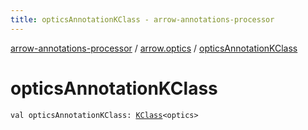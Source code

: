 ```yaml
---
title: opticsAnnotationKClass - arrow-annotations-processor
---
```


[arrow-annotations-processor](../index.html) / [arrow.optics](index.html) / [opticsAnnotationKClass](./optics-annotation-k-class.html)

# opticsAnnotationKClass

`val opticsAnnotationKClass: `[`KClass`](https://kotlinlang.org/api/latest/jvm/stdlib/kotlin.reflect/-k-class/index.html)`<optics>`
